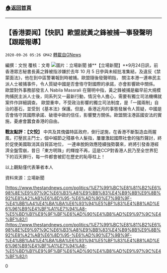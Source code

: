 ###  [:house:返回首頁](https://github.com/ourhimalayas/txt)
---

## 【香港要闻】【快訊】歐盟就黃之鋒被捕一事發聲明 【跟蹤報導】
`2020-09-26 05:26 GM42` [轉載自GNews](https://gnews.org/zh-hant/383772/)

編撰：文悦
覆核：文粵
![]()![](https://s3.amazonaws.com/gnews-media-offload/wp-content/uploads/2020/09/26051921/120084512_10163983033520265_6992796585340632422_o_FzvRC_1200x0.png)圖片：立場新聞
據**【立場新聞】**9月24日訊，前香港眾志秘書長黃之鋒被指涉嫌於去年 10 月 5 日參與未經批准集結，及違反《禁蒙面法》，他在到中區警署報到時被捕。歐盟隨後發聲明指，
     關注本港一連串民主派人士被捕事件，令人質疑中國是否會恪守對國際的承諾，亦會影響歐中關係。
     歐盟對外事務部發言人 Nabila Massrali 在聲明中指，黃之鋒被捕是繼早前大規模拘捕民主派人士後，同系列又一最新行動，情況令人擔心，需要有獨立司法機構就案件作詳細調查。
     歐盟重申，不受政治影響的獨立司法制度，是「一國兩制」自治的基石，並受到《基本法》保護。但是，香港近月的事態發展令人質疑，中國是否會恪守其國際承諾、破壞中歐的信任，影響雙方關係。歐盟關注港區國安法的實施，憂慮會蠶食香港的自由。

**戰友點評：【文悅】**
     中共及其傀儡特區政府，倒行逆施，在香港不斷製造血雨腥風，打壓民主鬥士，個中細節之殘暴令人髮指，屢屢激起國際社會的強烈聲討，終於促使美國取消其自貿區地位，
     一連串脫鉤效應陸續強勢襲來，終將引發香港經濟全盤雪崩，昔日「東方明珠」的輝煌不再，這是CCP對香港人民乃至全世界犯下的滔天罪行，每一件都會被釘在歷史的恥辱柱上！

以上觀點僅代表筆者本人

資料來源：立場新聞

[https://www.thestandnews.com/politics/%E7%99%BC%E8%81%B2%E6%98%8E%E9%97%9C%E6%B3%A8%E9%BB%83%E4%B9%8B%E9%8B%92%E8%A2%AB%E6%8D%95-%E6%AD%90%E7%9B%9F-%E4%BB%A4%E4%BA%BA%E6%93%94%E5%BF%83%E4%B8%AD%E6%96%B9%E4%BF%A1%E7%94%A8-%E5%BD%B1%E9%9F%BF%E6%AD%90%E4%B8%AD%E9%97%9C%E4%BF%82/](https://www.thestandnews.com/politics/%E7%99%BC%E8%81%B2%E6%98%8E%E9%97%9C%E6%B3%A8%E9%BB%83%E4%B9%8B%E9%8B%92%E8%A2%AB%E6%8D%95-%E6%AD%90%E7%9B%9F-%E4%BB%A4%E4%BA%BA%E6%93%94%E5%BF%83%E4%B8%AD%E6%96%B9%E4%BF%A1%E7%94%A8-%E5%BD%B1%E9%9F%BF%E6%AD%90%E4%B8%AD%E9%97%9C%E4%BF%82/)

0
